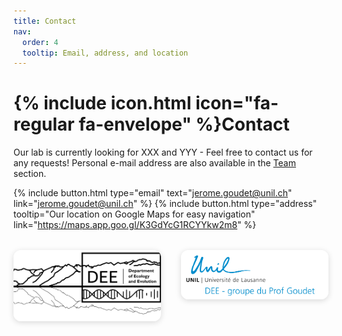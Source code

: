 ```yaml
---
title: Contact
nav:
  order: 4
  tooltip: Email, address, and location
---
```


# {% include icon.html icon="fa-regular fa-envelope" %}Contact

Our lab is currently looking for XXX and YYY - Feel free to contact us for any requests! Personal e-mail address are also available in the [Team](https://goudetgroup.github.io/GoudetWebsite/team/) section.

{%
  include button.html
  type="email"
  text="jerome.goudet@unil.ch"
  link="jerome.goudet@unil.ch"
%}
{%
  include button.html
  type="address"
  tooltip="Our location on Google Maps for easy navigation"
  link="https://maps.app.goo.gl/K3GdYcG1RCYYkw2m8"
%}

<section style="display: flex; gap: 2rem; margin: 2rem 0;">
  <div style="flex: 1;">
    <img src="../images/DEE_Logo.png" alt="DEE Logo" style="width: 100%; height: auto; border-radius: 12px; box-shadow: 0 2px 10px rgba(0,0,0,0.15);">
  </div>
  <div style="flex: 1;">
    <img src="../images/UNIL_Logo.png" alt="UNIL Logo" style="width: 100%; height: auto; border-radius: 12px; box-shadow: 0 2px 10px rgba(0,0,0,0.15);">
  </div>
</section>
